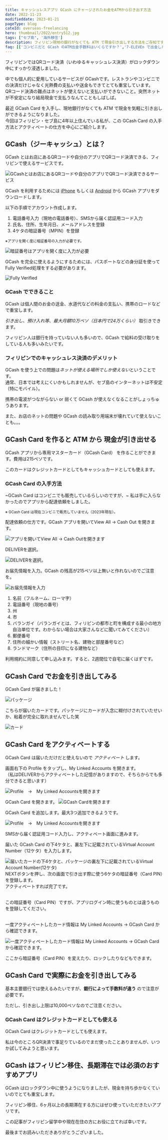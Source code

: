 ```yaml
---
title: キャッシュレスアプリ GCash にチャージされたお金をATMから引き出す方法
date: 2022-11-23
modifieddate: 2023-01-21
pageType: blog
cateId: overseas-freelancing
hero: thumbnail/2022/entry512.jpg
tags: ["セブ島", '海外移住']
description: フィリピン現地の銀行がなくても ATM で現金引き出しする方法をご存知ですか？GCash Card の入手方法とアクティベートの仕方を中心にご紹介。GCash はQRコード決済アプリの一種。決済だけじゃなく光熱費の支払いや送金など、とても重宝。語学留学で長期滞在する方、フィリピンに住んでいている方必見。
faq: [['コンビニだと GCash のATM出金手数料はいくらですか？','7-ELEVEn で出金したら18ペソでした。どの銀行がいいか試してみてください(2023年1月時点)。'],['コンビニでの GCash のATM引き出し上限額はいくらですか？','7-ELEVEn で10,000ペソです(2023年1月時点)。銀行によって上限額はまちまちですが、GCash自体の限度額が100,000ペソなのでそちらもご注意ください。'],['GCashカードはどこで手に入りますか？','GCash アプリから入手可能です。以前はコンビニでも入手可能したが、現在は行っていないようです。','https://ginneko-atelier.com/blogs/entry512/?utm_source=faq#gcash-card-%E3%81%AE%E5%85%A5%E6%89%8B%E6%96%B9%E6%B3%95']]
---
```

フィリピンではQRコード決済（いわゆるキャッシュレス決済）がロックダウン中にすっかり浸透しました。

中でも個人的に愛用しているサービスが GCashです。レストランやコンビニでの決済だけじゃなく光熱費の支払いや送金もできてとても重宝しています。<br>QRコード決済の難点はネットが使えないと支払いができないこと。突然ネットが不安定になり結局現金で支払うなんてこともしばしば。

最近 GCash Card を入手し、現地銀行がなくても ATM で現金を気軽に引き出しができるようになりました。<br>今回はフィリピン・セブ島に4年以上住んでいる私が、この GCash Card の入手方法とアクティベートの仕方を中心にご紹介します。

<prof></prof>
## GCash（ジーキャッシュ）とは？
GCash とはお店にあるQRコードや自分のアプリでQRコード決済できる、フィリピンで使えるサービスです。

![GCashとはお店にあるQRコードや自分のアプリでQRコード決済できるサービス](./images/11/entry512-00.jpg)

GCash を利用するためには [iPhone](https://apps.apple.com/ph/app/gcash/id520020791) もしくは [Android](https://play.google.com/store/apps/details?id=com.globe.gcash.android&hl=en_US&gl=US) から GCash アプリをダウンロードします。

以下の手順でアカウント作成します。

1. 電話番号入力（現地の電話番号）、SMSから届く認証用コード入力
2. 氏名、住所、生年月日、メールアドレスを登録
3. 4ケタの暗証番号（MPIN）を登録

<small>※アプリを開く度に暗証番号の入力が必要です。</small>

![暗証番号はアプリを開く度に入力が必要](./images/11/entry512-01.png)

GCash を完全に使えるようにするためには、パスポートなどの身分証を使ってFully Verified処理をする必要があります。

![Fully Verified](./images/11/entry512-02.png)

### GCash でできること
GCash は個人間のお金の送金、水道代などの料金の支払い、携帯のロードなどで重宝します。

*引き出し、預け入れ等、最大月額10万ペソ（日本円で24万くらい）* 取引きできます。

フィリピン人は銀行を持っていない人も多いので、GCash で給料の受け取りをしている人も多いみたいです。

<msg txt="大きな買い物はできませんが、ちょっとした長期滞在する人には十分な額ではないでしょうか？"></msg>

### フィリピンでのキャッシュレス決済のデメリット
GCash を使う上での問題は*ネットが使える場所でしか使えない*ということです。<br>
通常、日本では考えにくいかもしれませんが、セブ島のインターネットは不安定（特にモバイル）。

携帯の電波がつながらない or 弱くて GCash が使えなくなることがしょっちゅうあります。

また、お店のネットの問題や GCash の読み取り用端末が壊れていて使えないことも。。。

<msg txt="スーパーに行ったら決済に手間取ってレジに行列できているなんてことも笑"></msg>

## GCash Card を作ると ATM から 現金が引き出せる
GCash アプリから専用マスターカード（GCash Card） を作ることができます。費用は215ペソです。

このカードはクレジットカードとしてもキャッシュカードとしても使えます。

### GCash Card の入手方法
~GCash Card はコンビニでも販売しているらしいのですが、~ 私は手に入らなかったのでアプリから配達依頼をしました。

<p><small>※ GCash Card は現在コンビニで販売していません（2023年現在）。</small></p>

配達依頼の仕方です。GCash アプリを開いてView All → Cash Out を開きます。

![アプリを開いてView All → Cash Outを開きます](./images/11/entry512-03.png)

DELIVERを選択。

![DELIVERを選択。](./images/11/entry512-04.png)

お届先情報を入力。GCash の残高が215ペソ以上無いと作れないのでご注意を。

![お届先情報を入力](./images/11/entry512-05.png)

1. 名前（フルネーム、ローマ字）
2. 電話番号（現地の番号）
3. 州
4. 市
5. バランガイ（バランガイとは、フィリピンの都市と町を構成する最小の地方自治単位です。わからない場合は大家さんなどに聞いてみてください）
6. 郵便番号
7. 住所の細かい情報（ストリート名、建物と部屋番号など）
9. ランドマーク（住所の目印になる建物など）

利用規約に同意して申し込みます。すると、2週間位で自宅に届くはずです。

## GCash Card でお金を引き出してみる
GCash Card が届きました！

![パッケージ](./images/11/entry512-06.jpg)

こちらが届いたカードです。パッケージにカードが入念に糊付けされていたせいか、粘着が完全に取れませんでした笑

![カード](./images/11/entry512-07.jpg)

## GCash Card をアクティベートする
GCash Card は届いただけだと使えないので *アクティベート* します。

画面右下の Profile をタップし、My Linked Accounts を開きます。<br>
（私はDELIVERからアクティベートした記憶がありますので、そちらからでも多分できると思います）

![Profile　→　My Linked Accountsを開きます](./images/11/entry512-08.png)

GCash Card を開きます。
![GCash Cardを開きます](./images/11/entry512-10.png)

GCash Card を追加します。最大3つ追加できるようです。

![Profile　→　My Linked Accountsを開きます](./images/11/entry512-09.png)

SMSから届く認証用コード入力し、アクティベート画面に進みます。

届いた GCash Card の下4ケタと、裏左下に記載されているVirtual Account Number（12ケタ）を入力します。

![届いたカードの下4ケタと、パッケージの裏左下に記載されているVirtual Account Number(12ケタ)](./images/11/entry512-11.png)
NEXTボタンを押し、次の画面で引き出す際に使う6ケタの暗証番号（Card PIN）を登録します。<br>アクティベートすれば完了です。

<br>この暗証番号（Card PIN）ですが、アプリログイン時に使うものとは違うものを登録してください。

<br>一度アクティベートしたカード情報は My Linked Accounts → GCash Card から確認できます。

![一度アクティベートしたカード情報は My Linked Accounts → GCash Card から確認できます。](./images/11/entry512-12.png)

ここから暗証番号（Card PIN）を変えたり、ロックしたりなどもできます。

## GCash Card で実際にお金を引き出してみる

基本主要銀行では使えるみたいですが、**銀行によって手数料が違う** ので注意が必要です。

<msg txt="ちなみにセブンイレブンのATMでの手数料は18ペソでした!!"></msg>

ただし、引き出し上限は10,000ペソなのでご注意ください。

### GCash Card はクレジットカードとしても使える
GCash Card はクレジットカードとしても使えます。

私は今のところQR決済で事足りているのでまだ使ったことありませんが、いつか試してみようと思います。

## GCash はフィリピン移住、長期滞在では必須のおすすめアプリ
GCash はロックダウン中に使うようになりましたが、現金を持ち歩かなくていいのでとても重宝します。

フィリピン移住、6ヶ月以上の長期滞在する方にはぜひ使っていただきたいアプリです。

この記事がフィリピン留学中や現在在住の方にお役に立てれば幸いです。

最後までお読みいただきありがとうございました。

